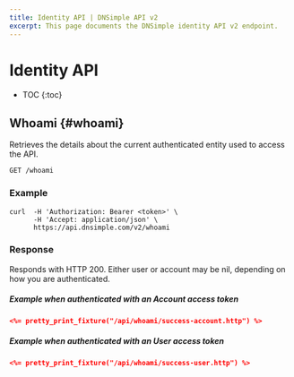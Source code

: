 ```yaml
---
title: Identity API | DNSimple API v2
excerpt: This page documents the DNSimple identity API v2 endpoint.
---
```


# Identity API

* TOC
{:toc}


## Whoami {#whoami}

Retrieves the details about the current authenticated entity used to access the API.

~~~
GET /whoami
~~~

### Example

~~~
curl  -H 'Authorization: Bearer <token>' \
      -H 'Accept: application/json' \
      https://api.dnsimple.com/v2/whoami
~~~

### Response

Responds with HTTP 200. Either user or account may be nil, depending on how you are authenticated.

##### Example when authenticated with an Account access token

~~~json
<%= pretty_print_fixture("/api/whoami/success-account.http") %>
~~~

##### Example when authenticated with an User access token

~~~json
<%= pretty_print_fixture("/api/whoami/success-user.http") %>
~~~
